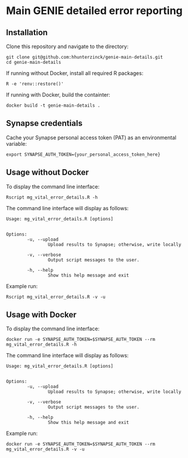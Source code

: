 # Main GENIE detailed error reporting

## Installation

Clone this repository and navigate to the directory:
```
git clone git@github.com:hhunterzinck/genie-main-details.git
cd genie-main-details
```

If running without Docker, install all required R packages:
```
R -e 'renv::restore()'
```

If running with Docker, build the containter:
```
docker build -t genie-main-details .
```

## Synapse credentials

Cache your Synapse personal access token (PAT) as an environmental variable:
```
export SYNAPSE_AUTH_TOKEN={your_personal_access_token_here}
```

## Usage without Docker

To display the command line interface:
```
Rscript mg_vital_error_details.R -h
```

The command line interface will display as follows:
```
Usage: mg_vital_error_details.R [options]


Options:
        -u, --upload
                Upload results to Synapse; otherwise, write locally

        -v, --verbose
                Output script messages to the user.

        -h, --help
                Show this help message and exit
```

Example run: 
```
Rscript mg_vital_error_details.R -v -u
```

## Usage with Docker

To display the command line interface:
```
docker run -e SYNAPSE_AUTH_TOKEN=$SYNAPSE_AUTH_TOKEN --rm mg_vital_error_details.R -h
```

The command line interface will display as follows:
```
Usage: mg_vital_error_details.R [options]


Options:
        -u, --upload
                Upload results to Synapse; otherwise, write locally

        -v, --verbose
                Output script messages to the user.

        -h, --help
                Show this help message and exit
```

Example run: 
```
docker run -e SYNAPSE_AUTH_TOKEN=$SYNAPSE_AUTH_TOKEN --rm mg_vital_error_details.R -v -u
```
